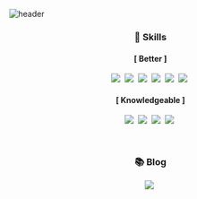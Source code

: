 
![header](https://capsule-render.vercel.app/api?type=waving&color=0:889FE8,100:CC9FCF&customColorList=0,2&height=300&section=header&text=Seongjin%20Park&fontSize=70&fontColor=F6F4F4&fontAlignY=40&animation=twinkling)

<h3 align="center">💪 Skills</h3>
<h4 align="center">[ Better ]</h4>
<p align="center">
  <img src="https://img.shields.io/badge/React-09D3AC?style=flat-square&logo=React&logoColor=white"/>&nbsp 
  <img src="https://img.shields.io/badge/Redux-764ABD?style=flat-square&logo=Redux&logoColor=white"/>&nbsp
  <img src="https://img.shields.io/badge/JavaScript-F7DF1E?style=flat-square&logo=JavaScript&logoColor=white"/>&nbsp
  <img src="https://img.shields.io/badge/styled component-DB7093?style=flat-square&logo=styled-components&logoColor=white"/>&nbsp
  <img src="https://img.shields.io/badge/HTML5-E34F26?style=flat-square&logo=HTML5&logoColor=white"/>&nbsp
  <img src="https://img.shields.io/badge/CSS3-1572B6?style=flat-square&logo=CSS3&logoColor=white"/>&nbsp
  
</p>
<h4 align="center">[ Knowledgeable ]</h4>
<p align="center">
  <img src="https://img.shields.io/badge/Typescript-3178C6?style=flat-square&logo=Typescript&logoColor=white"/>&nbsp
  <img src="https://img.shields.io/badge/Node.js-339933?style=flat-square&logo=Node.js&logoColor=white"/>&nbsp
  <img src="https://img.shields.io/badge/Express-000000?style=flat-square&logo=Express&logoColor=white"/>&nbsp
  <img src="https://img.shields.io/badge/MySQL-4479A1?style=flat-square&logo=MySQL&logoColor=white"/>&nbsp
</p>
<br/>
<h3 align="center">📚 Blog</h3>
<p align="center"><img src="https://img.shields.io/badge/Blog-181717?style=flat-square&logo=github&logoColor=white"/>&nbsp</p>

<!--
**seongjinpark1/seongjinpark1** is a ✨ _special_ ✨ repository because its `README.md` (this file) appears on your GitHub profile.

Here are some ideas to get you started:

- 🔭 I’m currently working on ...
- 🌱 I’m currently learning ...
- 👯 I’m looking to collaborate on ...
- 🤔 I’m looking for help with ...
- 💬 Ask me about ...
- 📫 How to reach me: ...
- 😄 Pronouns: ...
- ⚡ Fun fact: ...
-->
